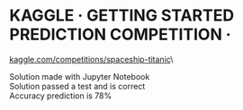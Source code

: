 # KAGGLE · GETTING STARTED PREDICTION COMPETITION · 

[kaggle.com/competitions/spaceship-titanic](https://www.kaggle.com/competitions/spaceship-titanic)\

Solution made with Jupyter Notebook \
Solution passed a test and is correct \
Accuracy prediction is 78%

